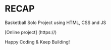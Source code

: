 # RECAP

Basketball Solo Project using HTML, CSS and JS




[Online project] (https://)


Happy Coding & Keep Building!
